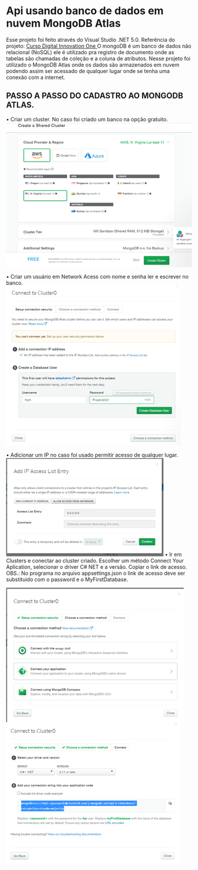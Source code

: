 
<h1>Api usando banco de dados em nuvem MongoDB Atlas</h1>
 
 Esse projeto foi feito através do Visual Studio .NET 5.0. Referência do projeto: <a href="https://github.com/gabrielfbarros/dotnet-mongo"> 
      Curso Digital Innovation One
 </a>
 O mongoDB é um banco de dados não relacional (NoSQL) ele é utilizado pra registro de documento onde as tabelas são chamadas de coleção e a coluna de atributos. Nesse projeto foi utilizado o MongoDB Atlas onde os dados são armazenados em nuvem podendo assim ser acessado de qualquer lugar onde se tenha uma conexão com a internet.
 
 <h2>PASSO A PASSO DO CADASTRO AO MONGODB ATLAS.</h2>
 
  •	Criar um cluster. No caso foi criado um banco na opção gratuito. <br>
   <img src="MongoDB1.png">
  
  •	Criar um usuário em Network Acess com nome e senha ler e escrever no banco. <br>
  <img src="MongoDB2.png">
  
  •	Adicionar um IP no caso foi usado permitir acesso de qualquer lugar. <br>
   <img src="MongoDB3.png">
  • Ir em Clusters e conectar ao cluster criado. Escolher um método Connect Your Aplication, selecionar o driver C# NET e a versão. Copiar o link de acesso. OBS.: No programa no arquivo appsettings.json o link de acesso deve ser substituido  com o password e o MyFirstDatabase. <br>
  
   <img src="MongoDB4.png"> <br>
    <img src="MongoDB5.png">
  
 
